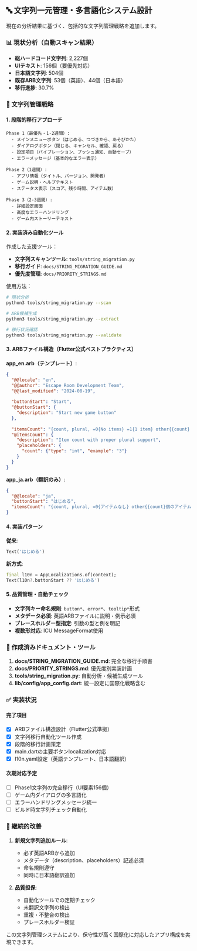 ## 🔤 文字列一元管理・多言語化システム設計

現在の分析結果に基づく、包括的な文字列管理戦略を追加します。

### 📊 現状分析（自動スキャン結果）
- **総ハードコード文字列**: 2,227個
- **UIテキスト**: 156個（要優先対応）
- **日本語文字列**: 504個
- **既存ARB文字列**: 53個（英語）、44個（日本語）
- **移行進捗**: 30.7%

### 🎯 文字列管理戦略

#### 1. 段階的移行アプローチ
```
Phase 1（最優先・1-2週間）:
  - メインメニューボタン（はじめる、つづきから、あそびかた）
  - ダイアログボタン（閉じる、キャンセル、確認、戻る）
  - 設定項目（バイブレーション、プッシュ通知、自動セーブ）
  - エラーメッセージ（基本的なエラー表示）
  
Phase 2（1週間）:
  - アプリ情報（タイトル、バージョン、開発者）
  - ゲーム説明・ヘルプテキスト
  - ステータス表示（スコア、残り時間、アイテム数）

Phase 3（2-3週間）:
  - 詳細設定画面
  - 高度なエラーハンドリング
  - ゲーム内ストーリーテキスト
```

#### 2. 実装済み自動化ツール

作成した支援ツール：
- **文字列スキャンツール**: `tools/string_migration.py`
- **移行ガイド**: `docs/STRING_MIGRATION_GUIDE.md`
- **優先度管理**: `docs/PRIORITY_STRINGS.md`

使用方法：
```bash
# 現状分析
python3 tools/string_migration.py --scan

# ARB候補生成
python3 tools/string_migration.py --extract

# 移行状況確認
python3 tools/string_migration.py --validate
```

#### 3. ARBファイル構造（Flutter公式ベストプラクティス）

**app_en.arb（テンプレート）**:
```json
{
  "@@locale": "en",
  "@@author": "Escape Room Development Team",
  "@@last_modified": "2024-08-19",
  
  "buttonStart": "Start",
  "@buttonStart": {
    "description": "Start new game button"
  },
  
  "itemsCount": "{count, plural, =0{No items} =1{1 item} other{{count} items}}",
  "@itemsCount": {
    "description": "Item count with proper plural support",
    "placeholders": {
      "count": {"type": "int", "example": "3"}
    }
  }
}
```

**app_ja.arb（翻訳のみ）**:
```json
{
  "@@locale": "ja",
  "buttonStart": "はじめる",
  "itemsCount": "{count, plural, =0{アイテムなし} other{{count}個のアイテム}}"
}
```

#### 4. 実装パターン

**従来**:
```dart
Text('はじめる')
```

**新方式**:
```dart
final l10n = AppLocalizations.of(context);
Text(l10n?.buttonStart ?? 'はじめる')
```

#### 5. 品質管理・自動チェック

- **文字列キー命名規則**: `button*`、`error*`、`tooltip*`形式
- **メタデータ必須**: 英語ARBファイルに説明・例示必須
- **プレースホルダー型指定**: 引数の型と例を明記
- **複数形対応**: ICU MessageFormat使用

### 📁 作成済みドキュメント・ツール

1. **docs/STRING_MIGRATION_GUIDE.md**: 完全な移行手順書
2. **docs/PRIORITY_STRINGS.md**: 優先度別実装計画
3. **tools/string_migration.py**: 自動分析・候補生成ツール
4. **lib/config/app_config.dart**: 統一設定に国際化戦略含む

### ✅ 実装状況

#### 完了項目
- [x] ARBファイル構造設計（Flutter公式準拠）
- [x] 文字列移行自動化ツール作成
- [x] 段階的移行計画策定
- [x] main.dartの主要ボタンlocalization対応
- [x] l10n.yaml設定（英語テンプレート、日本語翻訳）

#### 次期対応予定
- [ ] Phase1文字列の完全移行（UI要素156個）
- [ ] ゲーム内ダイアログの多言語化
- [ ] エラーハンドリングメッセージ統一
- [ ] ビルド時文字列チェック自動化

### 🔄 継続的改善

1. **新規文字列追加ルール**:
   - 必ず英語ARBから追加
   - メタデータ（description、placeholders）記述必須
   - 命名規則遵守
   - 同時に日本語翻訳追加

2. **品質担保**:
   - 自動化ツールでの定期チェック
   - 未翻訳文字列の検出
   - 重複・不整合の検出
   - プレースホルダー検証

この文字列管理システムにより、保守性が高く国際化に対応したアプリ構成を実現できます。